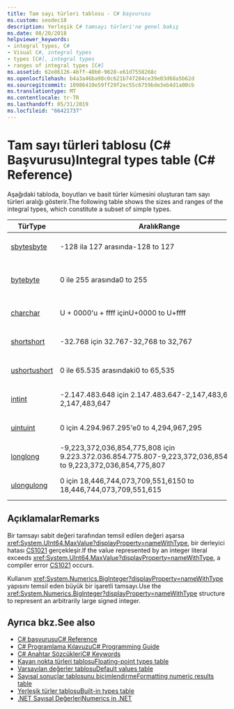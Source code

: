 ```yaml
---
title: Tam sayı türleri tablosu - C# başvurusu
ms.custom: seodec18
description: Yerleşik C# tamsayı türleri'ne genel bakış
ms.date: 08/20/2018
helpviewer_keywords:
- integral types, C#
- Visual C#, integral types
- types [C#], integral types
- ranges of integral types [C#]
ms.assetid: 62e86126-46ff-40b0-9028-e61d7558268c
ms.openlocfilehash: b4a3a46ba98c0c621b747284ce39e03d68a5b62d
ms.sourcegitcommit: 10986410e59ff29f2ec55c6759bde3eb4d1a00cb
ms.translationtype: MT
ms.contentlocale: tr-TR
ms.lasthandoff: 05/31/2019
ms.locfileid: "66421737"
---
```

# <a name="integral-types-table-c-reference"></a><span data-ttu-id="a9030-103">Tam sayı türleri tablosu (C# Başvurusu)</span><span class="sxs-lookup"><span data-stu-id="a9030-103">Integral types table (C# Reference)</span></span>

<span data-ttu-id="a9030-104">Aşağıdaki tabloda, boyutları ve basit türler kümesini oluşturan tam sayı türleri aralığı gösterir.</span><span class="sxs-lookup"><span data-stu-id="a9030-104">The following table shows the sizes and ranges of the integral types, which constitute a subset of simple types.</span></span>  
  
|<span data-ttu-id="a9030-105">Tür</span><span class="sxs-lookup"><span data-stu-id="a9030-105">Type</span></span>|<span data-ttu-id="a9030-106">Aralık</span><span class="sxs-lookup"><span data-stu-id="a9030-106">Range</span></span>|<span data-ttu-id="a9030-107">Boyut</span><span class="sxs-lookup"><span data-stu-id="a9030-107">Size</span></span>|  
|----------|-----------|----------|  
|[<span data-ttu-id="a9030-108">sbyte</span><span class="sxs-lookup"><span data-stu-id="a9030-108">sbyte</span></span>](sbyte.md)|<span data-ttu-id="a9030-109">-128 ila 127 arasında</span><span class="sxs-lookup"><span data-stu-id="a9030-109">-128 to 127</span></span>|<span data-ttu-id="a9030-110">İşaretli 8 bit tam sayı</span><span class="sxs-lookup"><span data-stu-id="a9030-110">Signed 8-bit integer</span></span>|  
|[<span data-ttu-id="a9030-111">byte</span><span class="sxs-lookup"><span data-stu-id="a9030-111">byte</span></span>](byte.md)|<span data-ttu-id="a9030-112">0 ile 255 arasında</span><span class="sxs-lookup"><span data-stu-id="a9030-112">0 to 255</span></span>|<span data-ttu-id="a9030-113">İmzalanmamış 8 bit tam sayı</span><span class="sxs-lookup"><span data-stu-id="a9030-113">Unsigned 8-bit integer</span></span>|  
|[<span data-ttu-id="a9030-114">char</span><span class="sxs-lookup"><span data-stu-id="a9030-114">char</span></span>](char.md)|<span data-ttu-id="a9030-115">U + 0000'u + ffff için</span><span class="sxs-lookup"><span data-stu-id="a9030-115">U+0000 to U+ffff</span></span>|<span data-ttu-id="a9030-116">Unicode 16-bit karakteri</span><span class="sxs-lookup"><span data-stu-id="a9030-116">Unicode 16-bit character</span></span>|  
|[<span data-ttu-id="a9030-117">short</span><span class="sxs-lookup"><span data-stu-id="a9030-117">short</span></span>](short.md)|<span data-ttu-id="a9030-118">-32.768 için 32.767</span><span class="sxs-lookup"><span data-stu-id="a9030-118">-32,768 to 32,767</span></span>|<span data-ttu-id="a9030-119">İşaretli 16 bit tam sayı</span><span class="sxs-lookup"><span data-stu-id="a9030-119">Signed 16-bit integer</span></span>|  
|[<span data-ttu-id="a9030-120">ushort</span><span class="sxs-lookup"><span data-stu-id="a9030-120">ushort</span></span>](ushort.md)|<span data-ttu-id="a9030-121">0 ile 65.535 arasındaki</span><span class="sxs-lookup"><span data-stu-id="a9030-121">0 to 65,535</span></span>|<span data-ttu-id="a9030-122">16 bit işaretsiz tamsayı</span><span class="sxs-lookup"><span data-stu-id="a9030-122">Unsigned 16-bit integer</span></span>|  
|[<span data-ttu-id="a9030-123">int</span><span class="sxs-lookup"><span data-stu-id="a9030-123">int</span></span>](int.md)|<span data-ttu-id="a9030-124">-2.147.483.648 için 2.147.483.647</span><span class="sxs-lookup"><span data-stu-id="a9030-124">-2,147,483,648 to 2,147,483,647</span></span>|<span data-ttu-id="a9030-125">İşaretli 32 bit tam sayı</span><span class="sxs-lookup"><span data-stu-id="a9030-125">Signed 32-bit integer</span></span>|  
|[<span data-ttu-id="a9030-126">uint</span><span class="sxs-lookup"><span data-stu-id="a9030-126">uint</span></span>](uint.md)|<span data-ttu-id="a9030-127">0 için 4.294.967.295'e</span><span class="sxs-lookup"><span data-stu-id="a9030-127">0 to 4,294,967,295</span></span>|<span data-ttu-id="a9030-128">32-bit işaretsiz tamsayı</span><span class="sxs-lookup"><span data-stu-id="a9030-128">Unsigned 32-bit integer</span></span>|  
|[<span data-ttu-id="a9030-129">long</span><span class="sxs-lookup"><span data-stu-id="a9030-129">long</span></span>](long.md)|<span data-ttu-id="a9030-130">-9,223,372,036,854,775,808 için 9.223.372.036.854.775.807</span><span class="sxs-lookup"><span data-stu-id="a9030-130">-9,223,372,036,854,775,808 to 9,223,372,036,854,775,807</span></span>|<span data-ttu-id="a9030-131">İşaretli 64 bit tam sayı</span><span class="sxs-lookup"><span data-stu-id="a9030-131">Signed 64-bit integer</span></span>|  
|[<span data-ttu-id="a9030-132">ulong</span><span class="sxs-lookup"><span data-stu-id="a9030-132">ulong</span></span>](ulong.md)|<span data-ttu-id="a9030-133">0 için 18,446,744,073,709,551,615</span><span class="sxs-lookup"><span data-stu-id="a9030-133">0 to 18,446,744,073,709,551,615</span></span>|<span data-ttu-id="a9030-134">64-bit işaretsiz tamsayı</span><span class="sxs-lookup"><span data-stu-id="a9030-134">Unsigned 64-bit integer</span></span>|  

## <a name="remarks"></a><span data-ttu-id="a9030-135">Açıklamalar</span><span class="sxs-lookup"><span data-stu-id="a9030-135">Remarks</span></span>
  
<span data-ttu-id="a9030-136">Bir tamsayı sabit değeri tarafından temsil edilen değeri aşarsa <xref:System.UInt64.MaxValue?displayProperty=nameWithType>, bir derleyici hatası [CS1021](../../misc/cs1021.md) gerçekleşir.</span><span class="sxs-lookup"><span data-stu-id="a9030-136">If the value represented by an integer literal exceeds <xref:System.UInt64.MaxValue?displayProperty=nameWithType>, a compiler error [CS1021](../../misc/cs1021.md) occurs.</span></span>

<span data-ttu-id="a9030-137">Kullanım <xref:System.Numerics.BigInteger?displayProperty=nameWithType> yapısını temsil eden büyük bir işaretli tamsayı.</span><span class="sxs-lookup"><span data-stu-id="a9030-137">Use the <xref:System.Numerics.BigInteger?displayProperty=nameWithType> structure to represent an arbitrarily large signed integer.</span></span>
  
## <a name="see-also"></a><span data-ttu-id="a9030-138">Ayrıca bkz.</span><span class="sxs-lookup"><span data-stu-id="a9030-138">See also</span></span>

- [<span data-ttu-id="a9030-139">C# başvurusu</span><span class="sxs-lookup"><span data-stu-id="a9030-139">C# Reference</span></span>](../index.md)
- [<span data-ttu-id="a9030-140">C# Programlama Kılavuzu</span><span class="sxs-lookup"><span data-stu-id="a9030-140">C# Programming Guide</span></span>](../../programming-guide/index.md)
- [<span data-ttu-id="a9030-141">C# Anahtar Sözcükleri</span><span class="sxs-lookup"><span data-stu-id="a9030-141">C# Keywords</span></span>](index.md)
- [<span data-ttu-id="a9030-142">Kayan nokta türleri tablosu</span><span class="sxs-lookup"><span data-stu-id="a9030-142">Floating-point types table</span></span>](floating-point-types-table.md)
- [<span data-ttu-id="a9030-143">Varsayılan değerler tablosu</span><span class="sxs-lookup"><span data-stu-id="a9030-143">Default values table</span></span>](default-values-table.md)
- [<span data-ttu-id="a9030-144">Sayısal sonuçlar tablosunu biçimlendirme</span><span class="sxs-lookup"><span data-stu-id="a9030-144">Formatting numeric results table</span></span>](formatting-numeric-results-table.md)
- [<span data-ttu-id="a9030-145">Yerleşik türler tablosu</span><span class="sxs-lookup"><span data-stu-id="a9030-145">Built-in types table</span></span>](built-in-types-table.md)
- [<span data-ttu-id="a9030-146">.NET Sayısal Değerleri</span><span class="sxs-lookup"><span data-stu-id="a9030-146">Numerics in .NET</span></span>](../../../standard/numerics.md)

